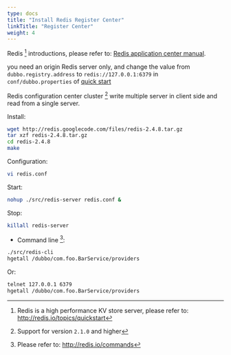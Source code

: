 ```yaml
---
type: docs
title: "Install Redis Register Center"
linkTitle: "Register Center"
weight: 4
---
```


Redis [^1] introductions, please refer to: [Redis application center manual](../../../user/references/registry/redis).

you need an origin Redis server only, and change the value from `dubbo.registry.address` to `redis://127.0.0.1:6379` in `conf/dubbo.properties` of [quick start](../../../user/quick-start)

Redis configuration center cluster [^2] write multiple server in client side and read from a single server.

Install:

```sh
wget http://redis.googlecode.com/files/redis-2.4.8.tar.gz
tar xzf redis-2.4.8.tar.gz
cd redis-2.4.8
make
```

Configuration:

```sh
vi redis.conf
```

Start:

```sh
nohup ./src/redis-server redis.conf &
```

Stop:

```sh
killall redis-server
```

* Command line [^3]:

```sh
./src/redis-cli
hgetall /dubbo/com.foo.BarService/providers
```

Or: 

```sh
telnet 127.0.0.1 6379
hgetall /dubbo/com.foo.BarService/providers
```

[^1]: Redis is a high performance KV store server, please refer to: http://redis.io/topics/quickstart
[^2]: Support for version `2.1.0` and higher
[^3]: Please refer to: http://redis.io/commands